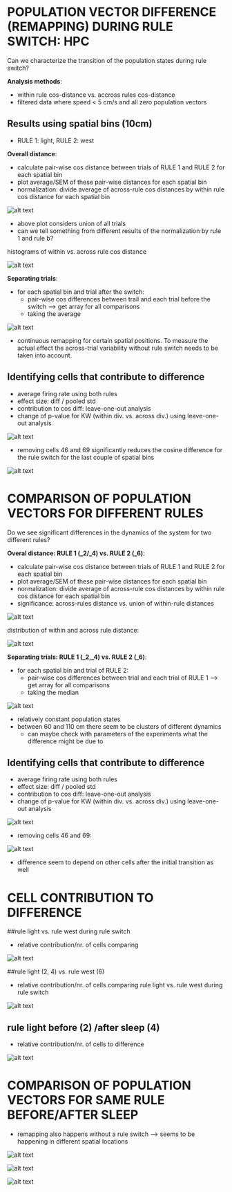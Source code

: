 # POPULATION VECTOR DIFFERENCE (REMAPPING) DURING RULE SWITCH: HPC

Can we characterize the transition of the population states during rule switch?

**Analysis methods**:
* within rule cos-distance vs. accross rules cos-distance
* filtered data where speed < 5 cm/s and all zero population vectors

## Results using spatial bins (10cm)

* RULE 1: light, RULE 2: west

**Overall distance**:
* calculate pair-wise cos distance between trials of RULE 1 and RULE 2 for each
spatial bin
* plot average/SEM of these pair-wise distances for each spatial bin
* normalization: divide average of across-rule cos distances by within rule cos
distance for each spatial bin

![alt text](../plots/quant_transition_cos.png)

* above plot considers union of all trials
* can we tell something from different results of the normalization by rule 1 and rule b?

histograms of within vs. across rule cos distance

![alt text](../plots/quant_transition_cos_histograms.png)

**Separating trials**:
* for each spatial bin and trial after the switch:
    * pair-wise cos differences between trail and each trial before the switch
    --> get array for all comparisons
    * taking the average

![alt text](../plots/quant_transition_cos_trials.png)

* continuous remapping for certain spatial positions. To measure the actual effect the
across-trial variability without rule switch needs to be taken into account.

## Identifying cells that contribute to difference

* average firing rate using both rules
* effect size: diff / pooled std
* contribution to cos diff: leave-one-out analysis
* change of p-value for KW (within div. vs. across div.) using leave-one-out analysis

![alt text](../plots/quant_transition_cos_cells.png)

* removing cells 46 and 69 significantly reduces the cosine difference for the rule switch
for the last couple of spatial bins

![alt text](../plots/quant_transition_cos_trials_2_removed_cells.png)

# COMPARISON OF POPULATION VECTORS FOR DIFFERENT RULES

Do we see significant differences in the dynamics of the system for two different rules?

**Overal distance: RULE 1 (_2/_4) vs. RULE 2 (_6)**:

* calculate pair-wise cos distance between trials of RULE 1 and RULE 2 for each
spatial bin
* plot average/SEM of these pair-wise distances for each spatial bin
* normalization: divide average of across-rule cos distances by within rule cos
distance for each spatial bin
* significance: across-rules distance vs. union of within-rule distances

![alt text](../plots/quant_compare_cos_2_4_6.png)

distribution of within and across rule distance:

![alt text](../plots/quant_compare_cos_histograms.png)

**Separating trials: RULE 1 (_2,_4) vs. RULE 2 (_6)**:
* for each spatial bin and trial of RULE 2:
    * pair-wise cos differences between trial and each trial of RULE 1
    --> get array for all comparisons
    * taking the median

![alt text](../plots/quant_compare_cos_trials_2_4_6.png)

* relatively constant population states
* between 60 and 110 cm there seem to be clusters of different dynamics
    * can maybe check with parameters of the experiments what the difference might be
    due to

## Identifying cells that contribute to difference

* average firing rate using both rules
* effect size: diff / pooled std
* contribution to cos diff: leave-one-out analysis
* change of p-value for KW (within div. vs. across div.) using leave-one-out analysis

![alt text](../plots/quant_compare_cos_cells.png)

* removing cells 46 and 69:

![alt text](../plots/quant_compare_cos_trials_2_removed_cells.png)

* difference seem to depend on other cells after the initial transition as well

# CELL CONTRIBUTION TO DIFFERENCE

##rule light vs. rule west during rule switch

* relative contribution/nr. of cells comparing

![alt text](../plots/quant_cell_contrib_switch.png)

##rule light (2, 4) vs. rule west (6)

* relative contribution/nr. of cells comparing rule light vs. rule west
during rule switch

![alt text](../plots/quant_cell_contrib_2_4_6.png)

## rule light before (2) /after sleep (4)

* relative contribution/nr. of cells to difference

![alt text](../plots/quant_cell_contrib_recon_light.png)

# COMPARISON OF POPULATION VECTORS FOR SAME RULE BEFORE/AFTER SLEEP

* remapping also happens without a rule switch --> seems to be happening
in different spatial locations

![alt text](../plots/quant_compare_cos_RULE1.png)

![alt text](../plots/quant_compare_cos_RULE1_hist.png)

![alt text](../plots/quant_compare_cos_trials_RULE1.png)
